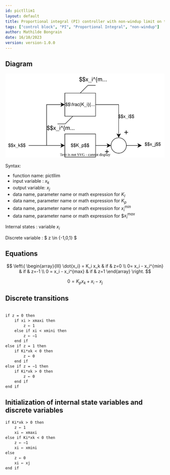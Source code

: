 ```yaml
---
id: pictllim1
layout: default
title: Proportional integral (PI) controller with non-windup limit on the integral term
tags: ["control block", "PI", "Proportional Integral", "non-windup"]
author: Mathilde Bongrain
date: 16/10/2023
version: version-1.0.0
---
```


## Diagram

![pictlim diagram](limitedProportionalIntegralController.svg)

Syntax:  

- function name: pictllim
- input variable : $x_k$
- output variable: $x_j$
- data name, parameter name or math expression for $K_I$
- data name, parameter name or math expression for $K_p$
- data name, parameter name or math expression for $x_i^{min}$
- data name, parameter name or math expression for $$x_i^{max}$

Internal states : variable $x_i$

Discrete variable :  $ z \in \{-1,0,1\} $

## Equations

$$
 \left\{
    \begin{array}{lll}
         \dot{x_i} = K_i x_k & if & z=0 \\
        0= x_i - x_i^{min} & if & z=-1 \\
        0 = x_i - x_i^{max} & if & z=1
    \end{array}
\right.
$$

$$ 0 = K_p x_k + x_i - x_j $$

## Discrete transitions

```

if z = 0 then
    if xi > xmaxi then
        z ← 1
    else if xi < xmini then
        z ← −1
    end if
else if z = 1 then
    if Ki*xk < 0 then
        z ← 0
    end if
else if z = −1 then
    if Ki*xk > 0 then
        z ← 0
    end if
end if
```

## Initialization of internal state variables and discrete variables

```
if Ki*xk > 0 then
    z ← 1
    xi ← xmaxi
else if Ki*xk < 0 then
    z ← −1
    xi ← xmini
else
    z ← 0
    xi ← xj
end if
```